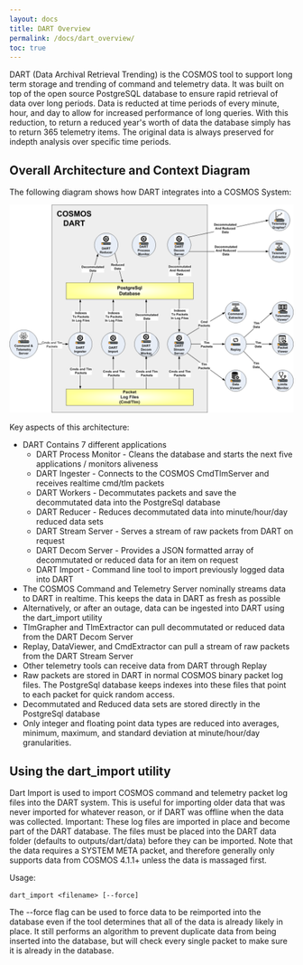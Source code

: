 ```yaml
---
layout: docs
title: DART Overview
permalink: /docs/dart_overview/
toc: true
---
```

DART (Data Archival Retrieval Trending) is the COSMOS tool to support long term storage and trending of command and telemetry data. It was built on top of the open source PostgreSQL database to ensure rapid retrieval of data over long periods. Data is reducted at time periods of every minute, hour, and day to allow for increased performance of long queries. With this reduction, to return a reduced year's worth of data the database simply has to return 365 telemetry items. The original data is always preserved for indepth analysis over specific time periods.

## Overall Architecture and Context Diagram

The following diagram shows how DART integrates into a COSMOS System:

<img src="/img/DART_Architecture.png" alt="DART Architecture">

Key aspects of this architecture:

 * DART Contains 7 different applications
     * DART Process Monitor - Cleans the database and starts the next five applications / monitors aliveness
     * DART Ingester - Connects to the COSMOS CmdTlmServer and receives realtime cmd/tlm packets
     * DART Workers - Decommutates packets and save the decommutated data into the PostgreSql database
     * DART Reducer - Reduces decommutated data into minute/hour/day reduced data sets
     * DART Stream Server - Serves a stream of raw packets from DART on request
     * DART Decom Server - Provides a JSON formatted array of decommutated or reduced data for an item on request
     * DART Import - Command line tool to import previously logged data into DART
 * The COSMOS Command and Telemetry Server nominally streams data to DART in realtime. This keeps the data in DART as fresh as possible
 * Alternatively, or after an outage, data can be ingested into DART using the dart_import utility
 * TlmGrapher and TlmExtractor can pull decommutated or reduced data from the DART Decom Server
 * Replay, DataViewer, and CmdExtractor can pull a stream of raw packets from the DART Stream Server
 * Other telemetry tools can receive data from DART through Replay
 * Raw packets are stored in DART in normal COSMOS binary packet log files.  The PostgreSql database keeps indexes into these files that point to each packet for quick random access.
 * Decommutated and Reduced data sets are stored directly in the PostgreSql database
 * Only integer and floating point data types are reduced into averages, minimum, maximum, and standard deviation at minute/hour/day granularities.

## Using the dart_import utility

Dart Import is used to import COSMOS command and telemetry packet log files into the DART system. This is useful for importing older data that was never imported for whatever reason, or if DART was offline when the data was collected. Important: These log files are imported in place and become part of the DART database.  The files must be placed into the DART data folder (defaults to outputs/dart/data) before they can be imported. Note that the data requires a SYSTEM META packet, and therefore generally only supports data from COSMOS 4.1.1+ unless the data is massaged first.

Usage:

```
dart_import <filename> [--force]
```

The --force flag can be used to force data to be reimported into the database even if the tool determines that all of the data is already likely in place. It still performs an algorithm to prevent duplicate data from being inserted into the database, but will check every single packet to make sure it is already in the database.


